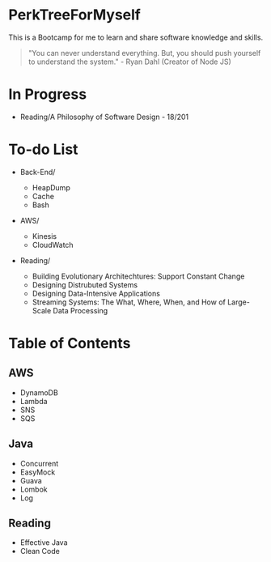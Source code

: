 # PerkTreeForMyself
This is a Bootcamp for me to learn and share software knowledge and skills.

> "You can never understand everything. But, you should push yourself to understand the system." - Ryan Dahl (Creator of Node JS)

# In Progress
- Reading/A Philosophy of Software Design - 18/201

# To-do List
- Back-End/
  - HeapDump
  - Cache
  - Bash
  
- AWS/
  - Kinesis
  - CloudWatch
 
- Reading/
  - Building Evolutionary Architechtures: Support Constant Change
  - Designing Distrubuted Systems
  - Designing Data-Intensive Applications
  - Streaming Systems: The What, Where, When, and How of Large-Scale Data Processing

# Table of Contents
## AWS
- DynamoDB
- Lambda
- SNS
- SQS

## Java
- Concurrent
- EasyMock
- Guava
- Lombok
- Log

## Reading
- Effective Java
- Clean Code
